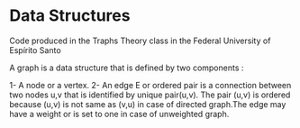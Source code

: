 # Data Structures
Code produced in the Traphs Theory class in the Federal University of Espírito Santo

A graph is a data structure that is defined by two components :

1- A node or a vertex.
2- An edge E or ordered pair is a connection between two nodes u,v that is identified by unique pair(u,v). The pair (u,v) is ordered because (u,v) is not same as (v,u) in case of directed graph.The edge may have a weight or is set to one in case of unweighted graph.